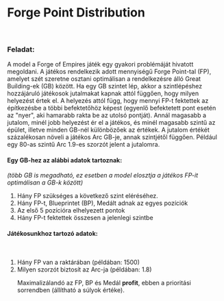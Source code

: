 <h1>Forge Point Distribution</h1>
<br>
<h3>Feladat:</h3>
<p>
A model a Forge of Empires játék egy gyakori problémáját hivatott megoldani. A játékos rendelkezik adott mennyiségű Forge Point-tal (FP), amelyet szét szeretne osztani optimálisan a rendelkezésre álló Great Building-ek (GB) között. Ha egy GB szintet lép, akkor a szintlépéshez hozzájáruló játékosok jutalmakat kapnak attól függően, hogy milyen helyezést értek el. A helyezés attól függ, hogy mennyi FP-t fektettek az építkezésbe a többi befektetőhöz képest (egyenlő befektetett pont esetén az "nyer", aki hamarabb rakta be az utolsó pontját). Annál magasabb a jutalom, minél jobb helyezést ér el a játékos, és minél magasabb szintű az épület, illetve minden GB-nél különbözőek az értékek. A jutalom értékét százalékosan növeli a játékos Arc GB-je, annak szintjétől függően. Például egy 80-as szintű Arc 1.9-es szorzót jelent a jutalomra. 
</p>

<h4>Egy GB-hez az alábbi adatok tartoznak:</h4>
<i>(több GB is megadható, ez esetben a model elosztja a játékos FP-it optimálisan a GB-k között)</i>
<br>
<ol>
<li>Hány FP szükséges a következő szint eléréséhez. </li>
<li>Hány FP-t, Blueprintet (BP), Medált adnak az egyes pozíciók </li>
<li>Az első 5 pozícióra elhelyezett pontok </li>
<li>Hány FP-t fektettek összesen a jelenlegi szintbe</li>
</ol>

<h4>Játékosunkhoz tartozó adatok:</h4>
<br>
<ol>
<li>Hány FP van a raktárában (példában: 1500)</li>
<li>Milyen szorzót biztosít az Arc-ja (példában: 1.8)</li>

Maximalizálandó az FP, BP és Medál <b>profit</b>, ebben a prioritási sorrendben (állítható a súlyok értéke).
